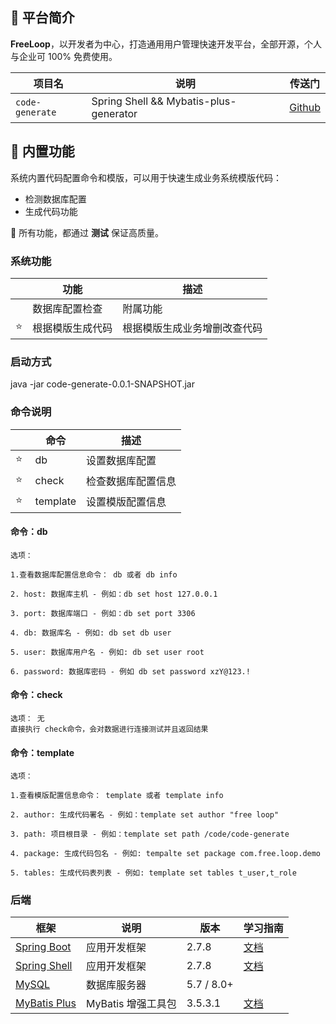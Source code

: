 ## 🐯 平台简介

**FreeLoop**，以开发者为中心，打造通用用户管理快速开发平台，全部开源，个人与企业可 100% 免费使用。

| 项目名             | 说明                                     | 传送门                                                          |
|-----------------|----------------------------------------|--------------------------------------------------------------|
| `code-generate` | Spring Shell && Mybatis-plus-generator | [Github](https://github.com/freeloop-xiao/code-generate.git) |

## 🐼 内置功能

系统内置代码配置命令和模版，可以用于快速生成业务系统模版代码：


* 检测数据库配置
* 生成代码功能


🙂 所有功能，都通过 **测试** 保证高质量。

### 系统功能

|     | 功能       | 描述             |
|-----|----------|----------------|
|     | 数据库配置检查  | 附属功能           |
| ⭐️  | 根据模版生成代码 | 根据模版生成业务增删改查代码 |

### 启动方式

 java -jar code-generate-0.0.1-SNAPSHOT.jar

### 命令说明

|       | 命令       | 描述        |
|-------|----------|-----------|
| ⭐ ️️  | db       | 设置数据库配置   |
| ⭐️    | check    | 检查数据库配置信息 |
| ⭐️    | template | 设置模版配置信息  |

#### 命令：db
    选项：

    1.查看数据库配置信息命令： db 或者 db info

    2. host: 数据库主机 - 例如：db set host 127.0.0.1

    3. port: 数据库端口 - 例如：db set port 3306

    4. db: 数据库名 - 例如: db set db user

    5. user: 数据库用户名 - 例如: db set user root

    6. password: 数据库密码 - 例如 db set password xzY@123.!

#### 命令：check
    选项： 无
    直接执行 check命令，会对数据进行连接测试并且返回结果

#### 命令：template
    选项：

    1.查看模版配置信息命令： template 或者 template info

    2. author: 生成代码署名 - 例如：template set author "free loop"

    3. path: 项目根目录 - 例如：template set path /code/code-generate

    4. package: 生成代码包名 - 例如: tempalte set package com.free.loop.demo

    5. tables: 生成代码表列表 - 例如: template set tables t_user,t_role



### 后端

| 框架                                                     | 说明              | 版本         | 学习指南                                                           |
|--------------------------------------------------------|-----------------|------------|----------------------------------------------------------------|
| [Spring Boot](https://spring.io/projects/spring-boot)  | 应用开发框架          | 2.7.8      | [文档](https://github.com/YunaiV/SpringBoot-Labs)                |
| [Spring Shell](https://spring.io/projects/spring-boot) | 应用开发框架          | 2.7.8      | [文档](https://github.com/YunaiV/SpringBoot-Labs)                |
| [MySQL](https://www.mysql.com/cn/)                     | 数据库服务器          | 5.7 / 8.0+ |                                                                |
| [MyBatis Plus](https://mp.baomidou.com/)               | MyBatis 增强工具包   | 3.5.3.1    | [文档](http://www.iocoder.cn/Spring-Boot/MyBatis/?yudao)         |
